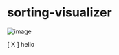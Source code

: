# sorting-visualizer

![image](https://user-images.githubusercontent.com/98164944/218271079-7dde99d8-d756-442d-8d97-3c6754b22904.png)

[ X ] hello 
